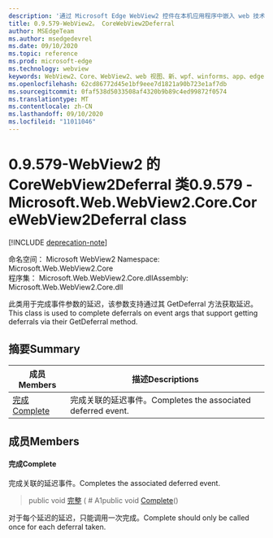 ```yaml
---
description: '通过 Microsoft Edge WebView2 控件在本机应用程序中嵌入 web 技术 (HTML、CSS 和 JavaScript) '
title: 0.9.579-WebView2。 CoreWebView2Deferral
author: MSEdgeTeam
ms.author: msedgedevrel
ms.date: 09/10/2020
ms.topic: reference
ms.prod: microsoft-edge
ms.technology: webview
keywords: WebView2、Core、WebView2、web 视图、新、wpf、winforms、app、edge、CoreWebView2、CoreWebView2Controller、浏览器控件、边缘 html、、浏览器控件、边缘 html、WebView2
ms.openlocfilehash: 62cd86772d45e1bf9eee7d1821a90b723e1af7db
ms.sourcegitcommit: 0faf538d5033508af4320b9b89c4ed99872f0574
ms.translationtype: MT
ms.contentlocale: zh-CN
ms.lasthandoff: 09/10/2020
ms.locfileid: "11011046"
---
```

# <span data-ttu-id="82704-104">0.9.579-WebView2 的 CoreWebView2Deferral 类</span><span class="sxs-lookup"><span data-stu-id="82704-104">0.9.579 - Microsoft.Web.WebView2.Core.CoreWebView2Deferral class</span></span> 

[!INCLUDE [deprecation-note](../../includes/deprecation-note.md)]

<span data-ttu-id="82704-105">命名空间： Microsoft WebView2 </span><span class="sxs-lookup"><span data-stu-id="82704-105">Namespace: Microsoft.Web.WebView2.Core</span></span>\
<span data-ttu-id="82704-106">程序集： Microsoft.Web.WebView2.Core.dll</span><span class="sxs-lookup"><span data-stu-id="82704-106">Assembly: Microsoft.Web.WebView2.Core.dll</span></span>

<span data-ttu-id="82704-107">此类用于完成事件参数的延迟，该参数支持通过其 GetDeferral 方法获取延迟。</span><span class="sxs-lookup"><span data-stu-id="82704-107">This class is used to complete deferrals on event args that support getting deferrals via their GetDeferral method.</span></span>

## <span data-ttu-id="82704-108">摘要</span><span class="sxs-lookup"><span data-stu-id="82704-108">Summary</span></span>

 <span data-ttu-id="82704-109">成员</span><span class="sxs-lookup"><span data-stu-id="82704-109">Members</span></span>                        | <span data-ttu-id="82704-110">描述</span><span class="sxs-lookup"><span data-stu-id="82704-110">Descriptions</span></span>
--------------------------------|---------------------------------------------
[<span data-ttu-id="82704-111">完成</span><span class="sxs-lookup"><span data-stu-id="82704-111">Complete</span></span>](#complete) | <span data-ttu-id="82704-112">完成关联的延迟事件。</span><span class="sxs-lookup"><span data-stu-id="82704-112">Completes the associated deferred event.</span></span>

## <span data-ttu-id="82704-113">成员</span><span class="sxs-lookup"><span data-stu-id="82704-113">Members</span></span>

#### <span data-ttu-id="82704-114">完成</span><span class="sxs-lookup"><span data-stu-id="82704-114">Complete</span></span> 

<span data-ttu-id="82704-115">完成关联的延迟事件。</span><span class="sxs-lookup"><span data-stu-id="82704-115">Completes the associated deferred event.</span></span>

> <span data-ttu-id="82704-116">public void [完整](#complete) ( # A1</span><span class="sxs-lookup"><span data-stu-id="82704-116">public void [Complete](#complete)()</span></span>

<span data-ttu-id="82704-117">对于每个延迟的延迟，只能调用一次完成。</span><span class="sxs-lookup"><span data-stu-id="82704-117">Complete should only be called once for each deferral taken.</span></span>

